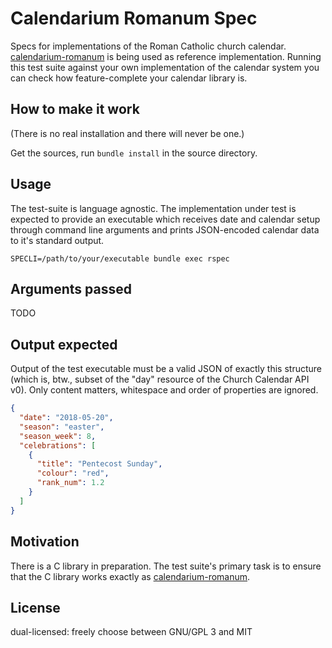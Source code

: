 # Calendarium Romanum Spec

Specs for implementations of the Roman Catholic church
calendar.
[calendarium-romanum][caro] is being used as reference implementation.
Running this test suite against your own implementation
of the calendar system you can check how feature-complete
your calendar library is.

## How to make it work

(There is no real installation and there will never be one.)

Get the sources, run `bundle install` in the source directory.

## Usage

The test-suite is language agnostic.
The implementation under test is expected to provide an executable
which receives date and calendar setup through command line
arguments and prints JSON-encoded calendar data
to it's standard output.

```
SPECLI=/path/to/your/executable bundle exec rspec
```

## Arguments passed

TODO

## Output expected

Output of the test executable must be a valid JSON
of exactly this structure
(which is, btw., subset of the "day" resource of the
Church Calendar API v0).
Only content matters, whitespace and order of properties are ignored.

```json
{
  "date": "2018-05-20",
  "season": "easter",
  "season_week": 8,
  "celebrations": [
    {
      "title": "Pentecost Sunday",
      "colour": "red",
      "rank_num": 1.2
    }
  ]
}
```

## Motivation

There is a C library in preparation.
The test suite's primary task is to ensure that the C library
works exactly as [calendarium-romanum][caro].

## License

dual-licensed: freely choose between GNU/GPL 3 and MIT

[caro]: https://github.com/igneus/calendarium-romanum
